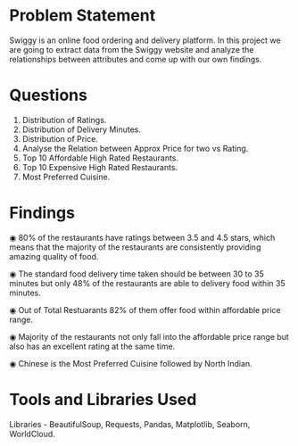 
# Problem Statement

Swiggy is an online food ordering and delivery platform. In this project we are going to extract data from the Swiggy website and analyze the relationships between attributes and come up with our own findings.

# Questions

1. Distribution of Ratings.
2. Distribution of Delivery Minutes.
3. Distribution of Price.
4. Analyse the Relation between Approx Price for two vs Rating.
5. Top 10 Affordable High Rated Restaurants.
6. Top 10 Expensive High Rated Restaurants.
7. Most Preferred Cuisine.

# Findings

◉ 80% of the restaurants have ratings between 3.5 and 4.5 stars, which means that the majority of the restaurants are consistently providing amazing quality of food.

◉ The standard food delivery time taken should be between 30 to 35 minutes but only 48% of the restaurants are able to delivery food within 35 minutes.

◉ Out of Total Restuarants 82% of them offer food within affordable price range.

◉ Majority of the restaurants not only fall into the affordable price range but also has an excellent rating at the same time.

◉ Chinese is the Most Preferred Cuisine followed by North Indian.

# Tools and Libraries Used 

Libraries - BeautifulSoup, Requests, Pandas, Matplotlib, Seaborn, WorldCloud. 
